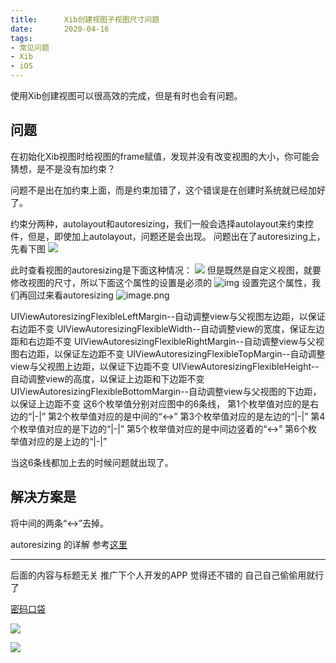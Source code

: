 ```yaml
---
title:      Xib创建视图子视图尺寸问题
date:       2020-04-16
tags:
- 常见问题
- Xib
- iOS
--- 
```


使用Xib创建视图可以很高效的完成，但是有时也会有问题。

## 问题

在初始化Xib视图时给视图的frame赋值，发现并没有改变视图的大小，你可能会猜想，是不是没有加约束？

问题不是出在加约束上面，而是约束加错了，这个错误是在创建时系统就已经加好了。

约束分两种，autolayout和autoresizing，我们一般会选择autolayout来约束控件，但是，即使加上autolayout，问题还是会出现。
问题出在了autoresizing上，先看下图
![](https://BuddyLiu.github.com/docs/img/3061217-3e807e7602bfcd29.png)

此时查看视图的autoresizing是下面这种情况：
![](https://BuddyLiu.github.com/docs/img/3061217-b11f31c80ff50e2c.png)
但是既然是自定义视图，就要修改视图的尺寸，所以下面这个属性的设置是必须的
![img](https://BuddyLiu.github.com/docs/img/3061217-1350ac8dd6c224ee.png)
设置完这个属性，我们再回过来看autoresizing
![image.png](https://BuddyLiu.github.com/docs/img/3061217-b4e1d2a4ab625cff.png)

UIViewAutoresizingFlexibleLeftMargin--自动调整view与父视图左边距，以保证右边距不变
UIViewAutoresizingFlexibleWidth--自动调整view的宽度，保证左边距和右边距不变
UIViewAutoresizingFlexibleRightMargin--自动调整view与父视图右边距，以保证左边距不变
UIViewAutoresizingFlexibleTopMargin--自动调整view与父视图上边距，以保证下边距不变
UIViewAutoresizingFlexibleHeight--自动调整view的高度，以保证上边距和下边距不变
UIViewAutoresizingFlexibleBottomMargin--自动调整view与父视图的下边距，以保证上边距不变
这6个枚举值分别对应图中的6条线，
    第1个枚举值对应的是右边的“|-|”
    第2个枚举值对应的是中间的“<->”
    第3个枚举值对应的是左边的“|-|”
    第4个枚举值对应的是下边的“|-|”
    第5个枚举值对应的是中间边竖着的“<->”
    第6个枚举值对应的是上边的“|-|”

当这6条线都加上去的时候问题就出现了。

## 解决方案是
将中间的两条“<->”去掉。

autoresizing 的详解
参考[这里](https://www.jianshu.com/p/b637d3d21606)

******

后面的内容与标题无关 推广下个人开发的APP 觉得还不错的 自己自己偷偷用就行了

[密码口袋](%20https://apps.apple.com/cn/app/密码口袋/id1469018173 "密码口袋")

![](https://BuddyLiu.github.com/docs/img/3061217-899dd1d8899b0d08.png)

![](https://BuddyLiu.github.com/docs/img/3061217-4892243fbfd5dc99.png)

